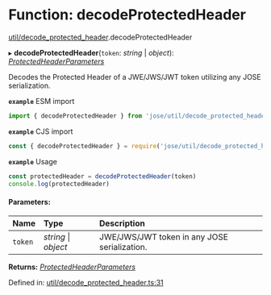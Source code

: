 # Function: decodeProtectedHeader

[util/decode_protected_header](../modules/util_decode_protected_header.md).decodeProtectedHeader

▸ **decodeProtectedHeader**(`token`: *string* \| *object*): [*ProtectedHeaderParameters*](../types/util_decode_protected_header.protectedheaderparameters.md)

Decodes the Protected Header of a JWE/JWS/JWT token utilizing any JOSE serialization.

**`example`** ESM import
```js
import { decodeProtectedHeader } from 'jose/util/decode_protected_header'
```

**`example`** CJS import
```js
const { decodeProtectedHeader } = require('jose/util/decode_protected_header')
```

**`example`** Usage
```js
const protectedHeader = decodeProtectedHeader(token)
console.log(protectedHeader)
```

#### Parameters:

Name | Type | Description |
:------ | :------ | :------ |
`token` | *string* \| *object* | JWE/JWS/JWT token in any JOSE serialization.    |

**Returns:** [*ProtectedHeaderParameters*](../types/util_decode_protected_header.protectedheaderparameters.md)

Defined in: [util/decode_protected_header.ts:31](https://github.com/panva/jose/blob/v3.11.4/src/util/decode_protected_header.ts#L31)
